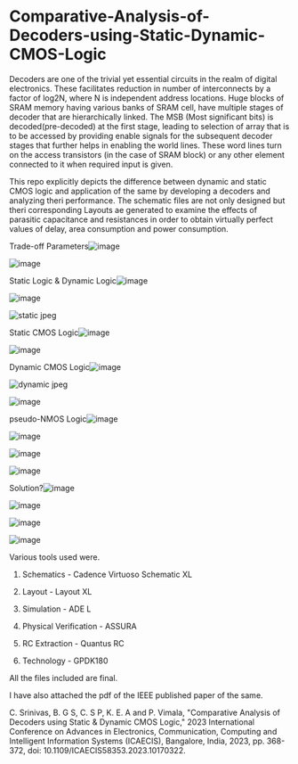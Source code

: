 # Comparative-Analysis-of-Decoders-using-Static-Dynamic-CMOS-Logic

Decoders are one of the trivial yet essential circuits in the realm of digital electronics. These facilitates reduction in number of interconnects by a factor of log2N, where N is independent address locations. Huge blocks of SRAM memory having various banks of SRAM cell, have multiple stages of decoder that are hierarchically linked. The MSB (Most significant bits) is decoded(pre-decoded) at the first stage, leading to selection of array that is to be accessed by providing enable signals for the subsequent decoder stages that further helps in enabling the world lines. These word lines turn on the access transistors (in the case of SRAM block) or any other element connected to it when required input is given. 


This repo explicitly depicts the difference between dynamic and static CMOS logic and application of the same by developing a decoders and analyzing theri performance.
The schematic files are not only designed but theri corresponding Layouts ae generated to examine the effects of parasitic capacitance and resistances in order to obtain virtually perfect values of delay, area consumption and power consumption.

Trade-off Parameters![image](https://github.com/ChandanS15/Comparative-Analysis-of-Decoders-using-Static-Dynamic-CMOS-Logic/assets/82103081/91cf14ff-6104-4ace-b17e-c49fe5ee4f09)

![image](https://github.com/ChandanS15/Comparative-Analysis-of-Decoders-using-Static-Dynamic-CMOS-Logic/assets/82103081/ba36a135-4cc3-4212-b222-9150ebbf03d2)


Static Logic & Dynamic Logic![image](https://github.com/ChandanS15/Comparative-Analysis-of-Decoders-using-Static-Dynamic-CMOS-Logic/assets/82103081/63836c4f-a298-4086-9a2b-4f8ed9ad0c29)

![image](https://github.com/ChandanS15/Comparative-Analysis-of-Decoders-using-Static-Dynamic-CMOS-Logic/assets/82103081/2995a5d2-fdf7-4afe-bafa-449695847421)

![static jpeg](https://github.com/ChandanS15/Comparative-Analysis-of-Decoders-using-Static-Dynamic-CMOS-Logic/assets/82103081/f9a9a147-990c-4a73-b7b8-88ba076b5a88)

Static CMOS Logic![image](https://github.com/ChandanS15/Comparative-Analysis-of-Decoders-using-Static-Dynamic-CMOS-Logic/assets/82103081/7177100c-dd70-44b1-9c81-60b91ae30038)


![image](https://github.com/ChandanS15/Comparative-Analysis-of-Decoders-using-Static-Dynamic-CMOS-Logic/assets/82103081/a4f17e66-4fc7-44ca-bcb8-14e3d02529e4)


Dynamic CMOS Logic![image](https://github.com/ChandanS15/Comparative-Analysis-of-Decoders-using-Static-Dynamic-CMOS-Logic/assets/82103081/46e94312-79ad-4ec0-8c4d-f8147b707738)

![dynamic jpeg](https://github.com/ChandanS15/Comparative-Analysis-of-Decoders-using-Static-Dynamic-CMOS-Logic/assets/82103081/3371e266-4c82-4027-9d98-d9cd6e066b43)

![image](https://github.com/ChandanS15/Comparative-Analysis-of-Decoders-using-Static-Dynamic-CMOS-Logic/assets/82103081/4371f630-ac31-4997-977e-9970c478cc64)

pseudo-NMOS Logic![image](https://github.com/ChandanS15/Comparative-Analysis-of-Decoders-using-Static-Dynamic-CMOS-Logic/assets/82103081/be36e3ad-5483-4b06-92f5-eb5e71fe5cb2)

![image](https://github.com/ChandanS15/Comparative-Analysis-of-Decoders-using-Static-Dynamic-CMOS-Logic/assets/82103081/274dd3d0-657b-43cb-8425-ca1febf28e7d)

![image](https://github.com/ChandanS15/Comparative-Analysis-of-Decoders-using-Static-Dynamic-CMOS-Logic/assets/82103081/cf8e14ec-c421-4912-8030-594371ce24aa)

![image](https://github.com/ChandanS15/Comparative-Analysis-of-Decoders-using-Static-Dynamic-CMOS-Logic/assets/82103081/0a8495e1-3b36-43d3-9153-7d57b9958da6)

Solution?![image](https://github.com/ChandanS15/Comparative-Analysis-of-Decoders-using-Static-Dynamic-CMOS-Logic/assets/82103081/98ccbf5f-22ba-487e-ac9b-319eb491f3dd)

![image](https://github.com/ChandanS15/Comparative-Analysis-of-Decoders-using-Static-Dynamic-CMOS-Logic/assets/82103081/f177b003-4b89-497e-b10f-eb3a8f3c2f70)

![image](https://github.com/ChandanS15/Comparative-Analysis-of-Decoders-using-Static-Dynamic-CMOS-Logic/assets/82103081/46692b68-2ea7-4f49-a663-7c5e1aa88b32)

![image](https://github.com/ChandanS15/Comparative-Analysis-of-Decoders-using-Static-Dynamic-CMOS-Logic/assets/82103081/7133d622-bb46-4e1f-99b9-472b0cb6ba76)











Various tools used were.

1. Schematics            - Cadence Virtuoso Schematic XL

2. Layout                - Layout XL

3. Simulation            - ADE L

4. Physical Verification - ASSURA

5. RC Extraction         - Quantus RC

6. Technology            - GPDK180


All the files included are final.

I have also attached the pdf of the IEEE published paper of the same.

C. Srinivas, B. G S, C. S P, K. E. A and P. Vimala, "Comparative Analysis of Decoders using Static & Dynamic CMOS Logic," 2023 International Conference on Advances in Electronics, Communication, Computing and Intelligent Information Systems (ICAECIS), Bangalore, India, 2023, pp. 368-372, doi: 10.1109/ICAECIS58353.2023.10170322.
